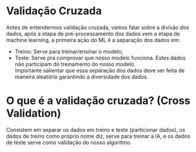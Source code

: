 # Validação Cruzada

Antes de entendermos validação cruzada, vamos falar sobre a divisão dos dados, após a etapa de pré-processamento dos dados vem a etapa de machine learning, a primeira ação do ML é a separação dos dados em:
- Treino: Serve para treinar/ensinar o modelo;
- Teste: Serve pra comprovar que nosso modelo funciona. Estes dados não participam do treinamento do nosso modelo.<br>
Importante salientar que essa separação dos dados deve ser feita de maneira aleatória garantindo a diversidade dos dados. 

# O que é a validação cruzada? (Cross Validation)
Consistem em separar os dados em treino e teste (particionar dados), os dados de treino como próprio nome diz, serve para treinar a IA, e os dados de teste serve como validação do nosso algoritmo.
